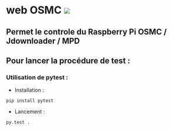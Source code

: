 # web OSMC                          ![](https://travis-ci.org/kugan49/webosmc.svg?branch=master)
## Permet le controle du Raspberry Pi OSMC / Jdownloader / MPD


## Pour lancer la procédure de test : 

### Utilisation de pytest :
* Installation :

`pip install pytest`
* Lancement :

`py.test .`
